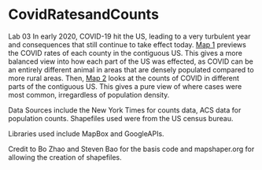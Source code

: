 # CovidRatesandCounts
Lab 03
In early 2020, COVID-19 hit the US, leading to a very turbulent year and consequences that still continue to take effect today. [Map 1](map1.html) previews the COVID rates of each county in the contiguous US. This gives a more balanced view into how each part of the US was effected, as COVID can be an entirely different animal in areas that are densely populated compared to more rural areas. Then, [Map 2](map2.html) looks at the counts of COVID in different parts of the contiguous US. This gives a pure view of where cases were most common, irregardless of population density. 

Data Sources include the New York Times for counts data, ACS data for population counts. Shapefiles used were from the US census bureau. 

Libraries used include MapBox and GoogleAPIs.

Credit to Bo Zhao and Steven Bao for the basis code and mapshaper.org for allowing the creation of shapefiles. 

